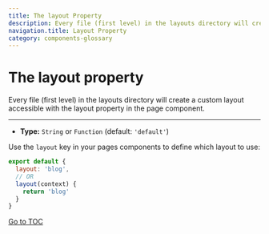 ```yaml
---
title: The layout Property
description: Every file (first level) in the layouts directory will create a custom layout accessible with the layout property in the page component.
navigation.title: Layout Property
category: components-glossary
---
```

# The layout property

Every file (first level) in the layouts directory will create a custom layout accessible with the layout property in the page component.

---

- **Type:** `String` or `Function` (default: `'default'`)

Use the `layout` key in your pages components to define which layout to use:

```js
export default {
  layout: 'blog',
  // OR
  layout(context) {
    return 'blog'
  }
}
```
<span style='float: footnote;'><a href="../index.html#toc">Go to TOC</a></span>
